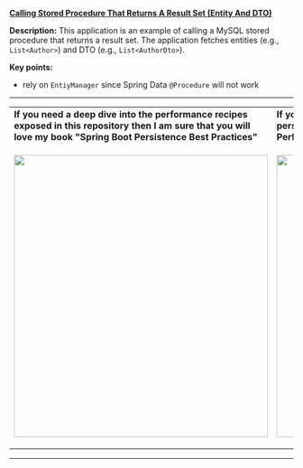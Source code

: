 **[Calling Stored Procedure That Returns A Result Set (Entity And DTO)](https://github.com/AnghelLeonard/Hibernate-SpringBoot/tree/master/HibernateSpringBootCallStoredProcedureReturnResultSet)**
  
**Description:** This application is an example of calling a MySQL stored procedure that returns a result set. The application fetches entities (e.g., `List<Author>`) and DTO (e.g., `List<AuthorDto>`).

**Key points:**
- rely on `EntiyManager` since Spring Data `@Procedure` will not work
     
-----------------------------------------------------------------------------------------------------------------------    
<table>
     <tr><td><b>If you need a deep dive into the performance recipes exposed in this repository then I am sure that you will love my book "Spring Boot Persistence Best Practices"</b></td><td><b>If you need a hand of tips and illustrations of 100+ Java persistence performance issues then "Java Persistence Performance Illustrated Guide" is for you.</b></td></tr>
     <tr><td>
<a href="https://www.apress.com/us/book/9781484256251"><p align="left"><img src="https://github.com/AnghelLeonard/Hibernate-SpringBoot/blob/master/Spring%20Boot%20Persistence%20Best%20Practices.jpg" height="500" width="450"/></p></a>
</td><td>
<a href="https://leanpub.com/java-persistence-performance-illustrated-guide"><p align="right"><img src="https://github.com/AnghelLeonard/Hibernate-SpringBoot/blob/master/Java%20Persistence%20Performance%20Illustrated%20Guide.jpg" height="500" width="450"/></p></a>
</td></tr></table>

-----------------------------------------------------------------------------------------------------------------------    

